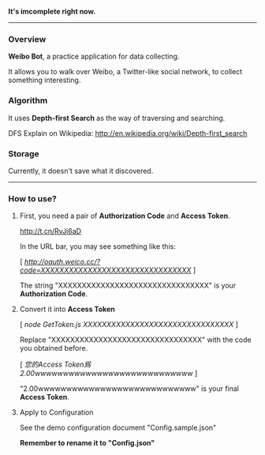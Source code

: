**It's imcomplete right now.**

-----

### Overview

**Weibo Bot**, a practice application for data collecting.

It allows you to walk over Weibo, a Twitter-like social network, to collect something interesting.

### Algorithm

It uses **Depth-first Search** as the way of traversing and searching.

DFS Explain on Wikipedia: <http://en.wikipedia.org/wiki/Depth-first_search>

### Storage

Currently, it doesn't save what it discovered.

-----

### How to use?

1. First, you need a pair of **Authorization Code** and **Access Token**.

   <http://t.cn/RvJi6aD>

   In the URL bar, you may see something like this:
      
   [  *http://oauth.weico.cc/?code=XXXXXXXXXXXXXXXXXXXXXXXXXXXXXXXX*  ]
   
   The string "XXXXXXXXXXXXXXXXXXXXXXXXXXXXXXXX" is your **Authorization Code**.

2. Convert it into **Access Token**
   
   [  *node GetToken.js XXXXXXXXXXXXXXXXXXXXXXXXXXXXXXXX*  ]
   
   Replace "XXXXXXXXXXXXXXXXXXXXXXXXXXXXXXXX" with the code you obtained before.
   
   [  *您的Access Token爲 2.00wwwwwwwwwwwwwwwwwwwwwwwwwwww*  ]
   
   "2.00wwwwwwwwwwwwwwwwwwwwwwwwwwww" is your final **Access Token**.

3. Apply to Configuration
   
   See the demo configuration document "Config.sample.json"
   
   **Remember to rename it to "Config.json"**